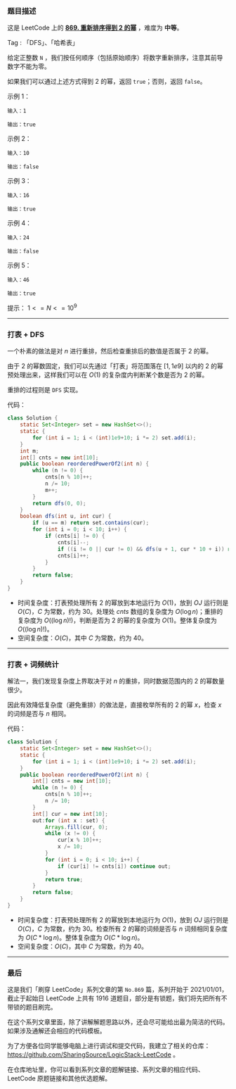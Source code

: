 ### 题目描述

这是 LeetCode 上的 **[869. 重新排序得到 2 的幂](https://leetcode-cn.com/problems/reordered-power-of-2/solution/gong-shui-san-xie-yi-ti-shuang-jie-dfs-c-3s1e/)** ，难度为 **中等**。

Tag : 「DFS」、「哈希表」



给定正整数 `N` ，我们按任何顺序（包括原始顺序）将数字重新排序，注意其前导数字不能为零。

如果我们可以通过上述方式得到 $2$ 的幂，返回 `true`；否则，返回 `false`。

示例 1：
```
输入：1

输出：true
```
示例 2：
```
输入：10

输出：false
```
示例 3：
```
输入：16

输出：true
```
示例 4：
```
输入：24

输出：false
```
示例 5：
```
输入：46

输出：true
```

提示：
$1 <= N <= 10^9$

---

### 打表 + DFS

一个朴素的做法是对 $n$ 进行重排，然后检查重排后的数值是否属于 $2$ 的幂。

由于 $2$ 的幂数固定，我们可以先通过「打表」将范围落在 $[1, 1e9]$ 以内的 $2$ 的幂预处理出来，这样我们可以在 $O(1)$ 的复杂度内判断某个数是否为 $2$ 的幂。

重排的过程则是 `DFS` 实现。

代码：
```Java
class Solution {
    static Set<Integer> set = new HashSet<>();
    static {
        for (int i = 1; i < (int)1e9+10; i *= 2) set.add(i);
    }
    int m;
    int[] cnts = new int[10];
    public boolean reorderedPowerOf2(int n) {
        while (n != 0) {
            cnts[n % 10]++;
            n /= 10;
            m++;
        }
        return dfs(0, 0);
    }
    boolean dfs(int u, int cur) {
        if (u == m) return set.contains(cur);
        for (int i = 0; i < 10; i++) {
            if (cnts[i] != 0) {
                cnts[i]--;
                if ((i != 0 || cur != 0) && dfs(u + 1, cur * 10 + i)) return true;
                cnts[i]++;
            }
        }
        return false;
    }
}
```
* 时间复杂度：打表预处理所有 $2$ 的幂放到本地运行为 $O(1)$，放到 $OJ$ 运行则是 $O(C)$，$C$ 为常数，约为 $30$。处理处 $cnts$ 数组的复杂度为 $O(\log{n})$；重排的复杂度为 $O((\log{n})!)$，判断是否为 $2$ 的幂的复杂度为 $O(1)$。整体复杂度为 $O((\log{n})!)$。
* 空间复杂度：$O(C)$，其中 $C$ 为常数，约为 $40$。

---

### 打表 + 词频统计

解法一，我们发现复杂度上界取决于对 $n$ 的重排，同时数据范围内的 $2$ 的幂数量很少。

因此有效降低复杂度（避免重排）的做法是，直接枚举所有的 $2$ 的幂 $x$，检查 $x$ 的词频是否与 $n$ 相同。

代码：
```Java
class Solution {
    static Set<Integer> set = new HashSet<>();
    static {
        for (int i = 1; i < (int)1e9+10; i *= 2) set.add(i);
    }
    public boolean reorderedPowerOf2(int n) {
        int[] cnts = new int[10];
        while (n != 0) {
            cnts[n % 10]++;
            n /= 10;
        }
        int[] cur = new int[10];
        out:for (int x : set) {
            Arrays.fill(cur, 0);
            while (x != 0) {
                cur[x % 10]++;
                x /= 10;
            }
            for (int i = 0; i < 10; i++) {
                if (cur[i] != cnts[i]) continue out;
            }
            return true;
        }
        return false;
    }
}
```
* 时间复杂度：打表预处理所有 $2$ 的幂放到本地运行为 $O(1)$，放到 $OJ$ 运行则是 $O(C)$，$C$ 为常数，约为 $30$。检查所有 $2$ 的幂的词频是否与 $n$ 词频相同复杂度为 $O(C * \log{n})$。整体复杂度为 $O(C * \log{n})$。
* 空间复杂度：$O(C)$，其中 $C$ 为常数，约为 $40$。

---

### 最后

这是我们「刷穿 LeetCode」系列文章的第 `No.869` 篇，系列开始于 2021/01/01，截止于起始日 LeetCode 上共有 1916 道题目，部分是有锁题，我们将先把所有不带锁的题目刷完。

在这个系列文章里面，除了讲解解题思路以外，还会尽可能给出最为简洁的代码。如果涉及通解还会相应的代码模板。

为了方便各位同学能够电脑上进行调试和提交代码，我建立了相关的仓库：https://github.com/SharingSource/LogicStack-LeetCode 。

在仓库地址里，你可以看到系列文章的题解链接、系列文章的相应代码、LeetCode 原题链接和其他优选题解。


